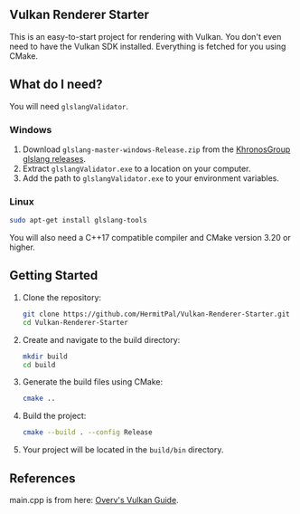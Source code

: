 ## Vulkan Renderer Starter

This is an easy-to-start project for rendering with Vulkan.
You don't even need to have the Vulkan SDK installed.
Everything is fetched for you using CMake.

## What do I need?

You will need `glslangValidator`.

### Windows
1. Download `glslang-master-windows-Release.zip` from the [KhronosGroup glslang releases](https://github.com/KhronosGroup/glslang/releases).
2. Extract `glslangValidator.exe` to a location on your computer.
3. Add the path to `glslangValidator.exe` to your environment variables.

### Linux

```sh
sudo apt-get install glslang-tools
```

You will also need a C++17 compatible compiler and CMake version 3.20 or higher.

## Getting Started

1. Clone the repository:
    ```sh
    git clone https://github.com/HermitPal/Vulkan-Renderer-Starter.git
    cd Vulkan-Renderer-Starter
    ```

2. Create and navigate to the build directory:
    ```sh
    mkdir build
    cd build
    ```

3. Generate the build files using CMake:
    ```sh
    cmake ..
    ```

4. Build the project:
    ```sh
    cmake --build . --config Release
    ```

5. Your project will be located in the `build/bin` directory.


## References

main.cpp is from here: [Overv's Vulkan Guide](https://gist.github.com/Overv/7ac07356037592a121225172d7d78f2d).
